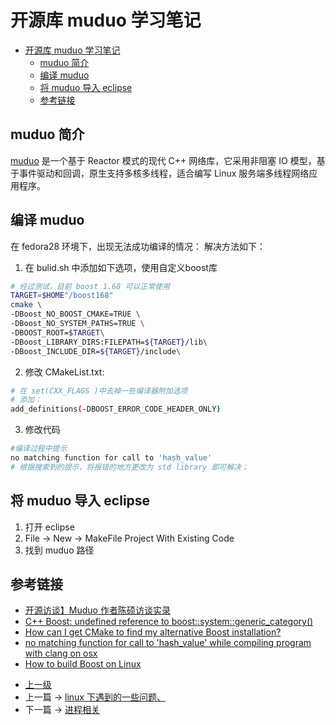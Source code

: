 # 开源库 muduo 学习笔记


<!-- @import "[TOC]" {cmd="toc" depthFrom=1 depthTo=6 orderedList=false} -->
<!-- code_chunk_output -->

* [开源库 muduo 学习笔记](#开源库-muduo-学习笔记)
	* [muduo 简介](#muduo-简介)
	* [编译 muduo](#编译-muduo)
	* [将 muduo 导入 eclipse](#将-muduo-导入-eclipse)
	* [参考链接](#参考链接)

<!-- /code_chunk_output -->
## muduo 简介
[muduo](https://github.com/chenshuo/muduo) 是一个基于 Reactor 模式的现代 C++ 网络库，它采用非阻塞 IO 模型，基于事件驱动和回调，原生支持多核多线程，适合编写 Linux 服务端多线程网络应用程序。

## 编译 muduo
在 fedora28 环境下，出现无法成功编译的情况：
解决方法如下：
1. 在 bulid.sh 中添加如下选项，使用自定义boost库
```sh
# 经过测试，目前 boost 1.68 可以正常使用
TARGET=$HOME"/boost168"
cmake \
-DBoost_NO_BOOST_CMAKE=TRUE \
-DBoost_NO_SYSTEM_PATHS=TRUE \
-DBOOST_ROOT=$TARGET\
-DBoost_LIBRARY_DIRS:FILEPATH=${TARGET}/lib\
-DBoost_INCLUDE_DIR=${TARGET}/include\
```
2. 修改 CMakeList.txt:
```sh
# 在 set(CXX_FLAGS )中去掉一些编译器附加选项
# 添加：
add_definitions(-DBOOST_ERROR_CODE_HEADER_ONLY)
```
3. 修改代码
```sh
#编译过程中提示
no matching function for call to 'hash_value'
# 根据搜索到的提示，将报错的地方更改为 std library 即可解决；
```

## 将 muduo 导入 eclipse
1. 打开 eclipse
2. File -> New -> MakeFile Project With Existing Code
3. 找到 muduo 路径


## 参考链接
* [开源访谈】Muduo 作者陈硕访谈实录](https://www.oschina.net/question/28_61182)
* [C++ Boost: undefined reference to boost::system::generic_category()](https://stackoverflow.com/questions/13467072/c-boost-undefined-reference-to-boostsystemgeneric-category/13468280)
* [How can I get CMake to find my alternative Boost installation?](https://stackoverflow.com/questions/3016448/how-can-i-get-cmake-to-find-my-alternative-boost-installation)
* [no matching function for call to 'hash_value' while compiling program with clang on osx](https://svn.boost.org/trac10/ticket/13501#no1)
* [How to build Boost on Linux](https://codeyarns.com/2017/01/24/how-to-build-boost-on-linux/)
- [上一级](README.md)
- 上一篇 -> [linux 下遇到的一些问题、](linux.md)
- 下一篇 -> [进程相关](process.md)
